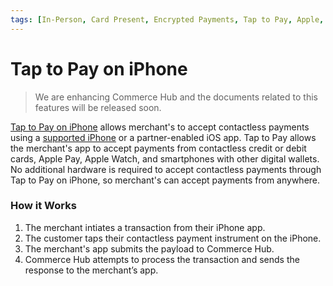 ```yaml
---
tags: [In-Person, Card Present, Encrypted Payments, Tap to Pay, Apple, Mobile, Wallet, Contactless]
---
```


# Tap to Pay on iPhone

<!-- theme: danger -->
> We are enhancing Commerce Hub and the documents related to this features will be released soon.

[Tap to Pay on iPhone](https://developer.apple.com/tap-to-pay/) allows merchant's to accept contactless payments using a [supported iPhone](https://register.apple.com/tap-to-pay-on-iphone/faq) or a partner-enabled iOS app. Tap to Pay allows the merchant's app to accept payments from contactless credit or debit cards, Apple Pay, Apple Watch, and smartphones with other digital wallets. No additional hardware is required to accept contactless payments through Tap to Pay on iPhone, so merchant's can accept payments from anywhere. 

### How it Works

1. The merchant intiates a transaction from their iPhone app.
2. The customer taps their contactless payment instrument on the iPhone.
3. The merchant's app submits the payload to Commerce Hub.
6. Commerce Hub attempts to process the transaction and sends the response to the merchant’s app.
